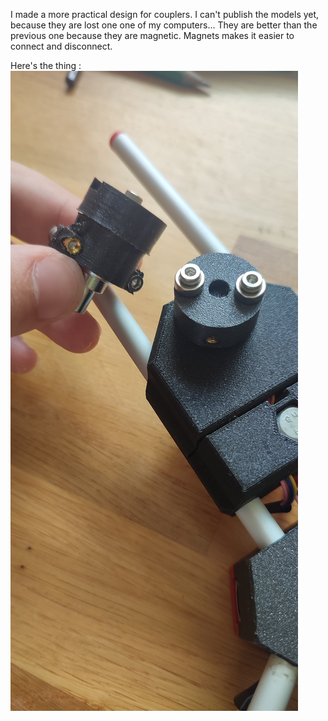 I made a more practical design for couplers. I can't publish the models yet, because they are lost one one of my computers...
They are better than the previous one because they are magnetic. Magnets makes it easier to connect and disconnect.

Here's the thing : 
![image](https://github.com/Agenax/Mirrotation/blob/main/Hardware/Newcpl/1726229913451.jpg)
